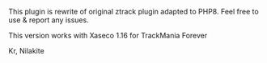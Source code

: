 This plugin is rewrite of original ztrack plugin adapted to PHP8.
Feel free to use & report any issues.

This version works with Xaseco 1.16 for TrackMania Forever

Kr,
Nilakite
